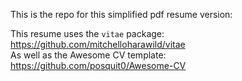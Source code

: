 
This is the repo for this simplified pdf resume version:

This resume uses the `vitae` package: https://github.com/mitchelloharawild/vitae  
As well as the Awesome CV template: https://github.com/posquit0/Awesome-CV
